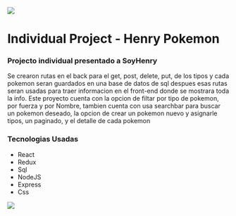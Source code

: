 <p align='left'>
    <img src='https://static.wixstatic.com/media/85087f_0d84cbeaeb824fca8f7ff18d7c9eaafd~mv2.png/v1/fill/w_160,h_30,al_c,q_85,usm_0.66_1.00_0.01/Logo_completo_Color_1PNG.webp' </img>
</p>

# Individual Project - Henry Pokemon

<h3>Projecto individual presentado a SoyHenry </h3>

<p>Se crearon rutas en el back para el get, post, delete, put, de los tipos y cada pokemon seran guardados en una base de datos de sql despues esas rutas seran usadas para traer informacion en el front-end donde se mostrara toda la info. Este proyecto cuenta con la opcion de filtar por tipo de pokemon, por fuerza y por Nombre, tambien cuenta con usa searchbar para buscar un pokemon deseado, la opcion de crear un pokemon nuevo y asignarle tipos, un paginado, y el detalle de cada pokemon </p>

<h3>Tecnologias Usadas</h3>
<ul>
    <li>React</li>
    <li>Redux</li>
    <li>Sql</li>
    <li>NodeJS</li>
    <li>Express</li>
    <li>Css</li>
</ul>


<img src="https://i.gyazo.com/646982491e37e48f5a9f8fc4e7806008.png"/>
